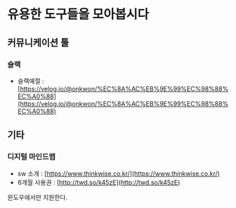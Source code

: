 # 유용한 도구들을 모아봅시다

## 커뮤니케이션 툴

### 슬랙

* 슬랙예절 : [https://velog.io/@onkwon/%EC%8A%AC%EB%9E%99%EC%98%88%EC%A0%88](https://velog.io/@onkwon/%EC%8A%AC%EB%9E%99%EC%98%88%EC%A0%88)


## 기타

### 디지털 마인드맵

* sw 소개 : [https://www.thinkwise.co.kr/](https://www.thinkwise.co.kr/)
* 6개월 사용권 : [http://twd.so/k45zE](http://twd.so/k45zE)

윈도우에서만 지원한다.